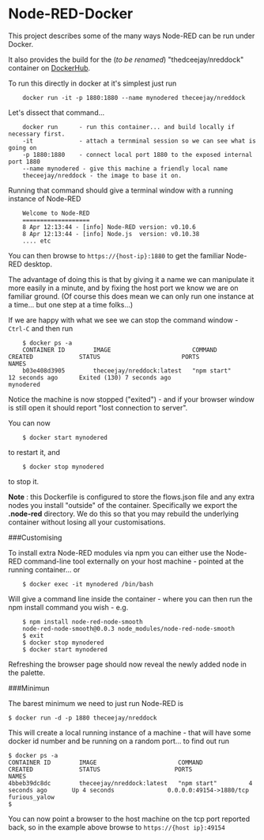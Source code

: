 # Node-RED-Docker

This project describes some of the many ways Node-RED can be run under Docker.

It also provides the build for the (*to be renamed*) "thedceejay/nreddock"
container on [DockerHub](https://registry.hub.docker.com/u/theceejay/nreddock/).

To run this directly in docker at it's simplest just run

        docker run -it -p 1880:1880 --name mynodered theceejay/nreddock

Let's dissect that command...

        docker run      - run this container... and build locally if necessary first.
        -it             - attach a ternminal session so we can see what is going on
        -p 1880:1880    - connect local port 1880 to the exposed internal port 1880
        --name mynodered - give this machine a friendly local name
        theceejay/nreddock - the image to base it on.


Running that command should give a terminal window with a running instance of Node-RED

        Welcome to Node-RED
        ===================
        8 Apr 12:13:44 - [info] Node-RED version: v0.10.6
        8 Apr 12:13:44 - [info] Node.js  version: v0.10.38
        .... etc

You can then browse to `https://{host-ip}:1880` to get the familiar Node-RED desktop.

The advantage of doing this is that by giving it a name we can manipulate it
more easily in a minute, and by fixing the host port we know we are on familiar ground.
(Of course this does mean we can only run one instance at a time... but one step at a time folks...)

If we are happy with what we see we can stop the command window - `Ctrl-C` and then run

        $ docker ps -a
        CONTAINER ID        IMAGE                       COMMAND             CREATED             STATUS                       PORTS               NAMES
        b03e408d3905        theceejay/nreddock:latest   "npm start"         12 seconds ago      Exited (130) 7 seconds ago                       mynodered

Notice the machine is now stopped ("exited") - and if your browser window is still open it
should report "lost connection to server".

You can now

        $ docker start mynodered

to restart it, and

        $ docker stop mynodered

to stop it.

**Note** : this Dockerfile is configured to store the flows.json file and any
extra nodes you install "outside" of the container. Specifically we export the
**.node-red** directory. We do this so that you may rebuild the underlying
container without losing all your customisations.

###Customising

To install extra Node-RED modules via npm you can either use the Node-RED command-line tool
externally on your host machine - pointed at the running container... or

        $ docker exec -it mynodered /bin/bash

Will give a command line inside the container - where you can then run the npm install
command you wish - e.g.

        $ npm install node-red-node-smooth
        node-red-node-smooth@0.0.3 node_modules/node-red-node-smooth
        $ exit
        $ docker stop mynodered
        $ docker start mynodered

Refreshing the browser page should now reveal the newly added node in the palette.



###Minimun

The barest minimum we need to just run Node-RED is

    $ docker run -d -p 1880 theceejay/nreddock

This will create a local running instance of a machine - that will have some
docker id number and be running on a random port... to find out run

    $ docker ps -a
    CONTAINER ID        IMAGE                       COMMAND             CREATED             STATUS                     PORTS                     NAMES
    4bbeb39dc8dc        theceejay/nreddock:latest   "npm start"         4 seconds ago       Up 4 seconds               0.0.0.0:49154->1880/tcp   furious_yalow
    $

You can now point a browser to the host machine on the tcp port reported back, so in the example
above browse to  `https://{host ip}:49154`
